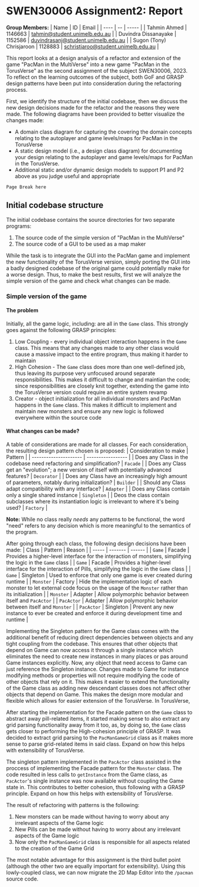 # SWEN30006 Assignment2: Report
**Group Members:**
| Name | ID | Email |
| ---- | -- | ----- |
| Tahmin Ahmed | 1146663 | tahmin@student.unimelb.edu.au |
| Duvindra Dissanayake | 1152586 | duvindrasanj@student.unimelb.edu.au |
| Sugon (Tony) Chrisjaroon | 1128883 | schristjaroo@student.unimelb.edu.au |

This report looks at a design analysis of a refactor and extension of the game
"PacMan in the MultiVerse" into a new game "PacMan in the TorusVerse" as the second assignment of the subject
SWEN30006, 2023. To reflect on the learning outcomes of the subject, both GoF
and GRASP design patterns have been put into consideration during the
refactoring process.

First, we identify the structure of the initial codebase, then we discuss the
new design decisions made for the refactor and the reasons they were made.
The following diagrams have been provided to better visualize the changes made:
- A domain class diagram for capturing the covering the domain concepts
relating to the autoplayer and game levels/maps for PacMan in the TorusVerse
- A static design model (i.e., a design class diagram) for documenting your
design relating to the autoplayer and game levels/maps for PacMan in the
TorusVerse.
- Additional static and/or dynamic design models to support P1 and P2 above as you judge useful
and appropriate

```
Page Break here
```

## Initial codebase structure
The initial codebase contains the source directories for two separate programs:
1. The source code of the simple version of "PacMan in the MultiVerse"
2. The source code of a GUI to be used as a map maker

While the task is to integrate the GUI into the PacMan game and implement the
new functionality of the TorusVerse version, simply porting the GUI into a
badly designed codebase of the original game could potentially make for a worse
design. Thus, to make the best results, first we will analyze the simple
version of the game and check what changes can be made.

### Simple version of the game
#### The problem
Initially, all the game logic, including:
are all in the `Game` class. This strongly goes against the following GRASP
principles:
1. Low Coupling - every individual object interaction happens in the `Game` class.
This means that any changes made to any other class would cause a massive
impact to the entire program, thus making it harder to maintain
2. High Cohesion - The `Game` class does more than one well-defined job,
thus leaving its purpose very unfocused around separate responsibilities. This
makes it difficult to change and maintian the code; since responsibilities are
closely knit together, extending the game into the TorusVerse version could
require an entire system revamp
3. Creator - object initialization for all individual monsters and PacMan
happens in the `Game` class. This makes it difficult to implement and maintain
new monsters and ensure any new logic is followed everywhere within the source code

#### What changes can be made?
A table of considerations are made for all classes. For each consideration, the resulting design pattern chosen is proposed:
| Consideration to make | Pattern |
| --------------------- | ----------------- |
| Does any Class in the codebase need refactoring and simplification? | `Facade` | 
| Does any Class get an "evolution"; a new version of itself with potentially advanced features? | `Decorator` |
| Does any Class have an increasingly high amount of parameters, notably during initialization? | `Builder` |
| Should any Class adapt compatibility with any interface? | `Adapter` |
| Does any Class contain only a single shared instance | `Singleton` |
| Deos the class contain subclasses where its instantiation logic is irrelevant to where it's being used? | `Factory` |

**Note:** While no class really *needs* any patterns to be functional, the word "need" refers to any decision which is more meaningful to the semantics of the program.

After going through each class, the following design decisions have been made:
| Class | Pattern | Reason |
| ----- | ------- | ------ |
| `Game` | Facade | Provides a higher-level interface for the interaction of monsters, simplifying the logic in the `Game` class |
| `Game` | Facade | Provides a higher-level interface for the interaction of Pills, simplifying the logic in the `Game` class |
| `Game` | Singleton | Used to enforce that only one game is ever created during runtime |
| `Monster` | Factory | Hide the implementation logic of each monster to let external code focus on the usage of the `Monster` rather than its initialization |
| `Monster` | Adapter | Allow polymorphic behavior between itself and `PacActor` |
| `PacActor` | Adapter | Allow polymorphic behavior between itself and `Monster` |
| `PacActor` | Singleton | Prevent any new instance to ever be created and enforce it during development time and runtime |


Implementing the Singleton pattern for the Game class comes with the additional benefit of reducing direct dependencies between objects and any tight coupling from the codebase. This ensures that other objects that depend on Game can now access it through a single instance which eliminates the need to create new instances in many places or pas around Game instances explicitly. Now, any object that need access to Game can just reference the Singleton instance. Changes made to Game for instance modifying methods or properties will not require modifying the code of other objects that rely on it. This makes it easier to extend the functionality of the Game class as adding new descendant classes does not affect other objects that depend on Game. This makes the design more modular and flexible which allows for easier extension of the TorusVerse. In TorusVerse,


After starting the implementation for the Facade pattern on the `Game` class to abstract away pill-related items, 
it started making sense to also extract any grid parsing functionality away from it too, 
as, by doing so, the `Game` class gets closer to performing the High-cohesion principle of GRASP. It was decided to
extract grid parsing to the `PacManGameGrid` class as it makes more sense to parse grid-related items in said class. Expand on how this helps with extensibility of TorusVerse.

The singleton pattern implemented in the `PacActor` class assisted in the proccess of implementing the Facade pattern
for the `Monster` class. The code resulted in less calls to `getInstance` from the Game class, as `PacActor`'s single
instance was now available without coupling the Game state in. This contributes to better cohesion, thus following
with a GRASP principle. Expand on how this helps with extensibility of TorusVerse.

The result of refactoring with patterns is the following:
1. New monsters can be made without having to worry about any irrelevant aspects of the Game logic
2. New Pills can be made without having to worry about any irrelevant aspects of the Game logic
3. Now only the `PacManGameGrid` class is responsible for all aspects related to the creation of the Game Grid

The most notable advantage for this assignment is the third bullet point (although the other two are equally
important for extensibility). Using this lowly-coupled class, we can now migrate the 2D Map Editor into the
`/pacman` source code.


